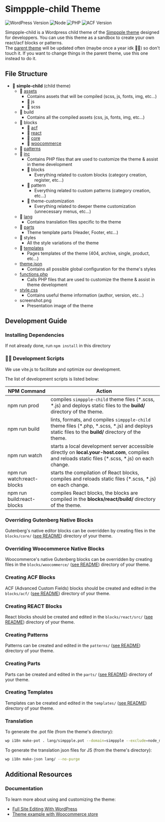 # Simppple-child Theme

![WordPress Version](https://img.shields.io/badge/wordpress-%3E%3D%206.4-blue)
![Node](https://img.shields.io/badge/node-%3E%3D%2018-brightgreen)
![PHP](https://img.shields.io/badge/php-%5E8.0-blue)
![ACF Version](https://img.shields.io/badge/acf-%3E%3D%206.0-cyan)

Simppple-child is a Wordpress child theme of the [Simppple theme](https://github.com/LaTableRouge/Simppple) designed for developpers. You can use this theme as a sandbox to create your own react/acf blocks or patterns.
<br>
The [parent theme](https://github.com/LaTableRouge/Simppple) will be updated often (maybe once a year idk 🤷‍♀️) so don't touch it. If you want to change things in the parent theme, use this one instead to do it.

## File Structure

- 📂 **simple-child** (child theme)
  - 📂 [assets](./assets/)
    - Contains assets that will be compiled (scss, js, fonts, img, etc...)
    - 📂 js
    - 📂 scss
  - 📂 build
    - Contains all the compiled assets (css, js, fonts, img, etc...)
  - 📂 blocks
    - 📂 [acf](./blocks/acf/README.md)
    - 📂 [react](./blocks/react/README.md)
    - 📂 [core](./blocks/core/README.md)
    - 📂 [woocommerce](./blocks/woocommerce/README.md)
  - 📂 [patterns](./patterns/README.md)
  - 📂 [inc](./inc/)
    - Contains PHP files that are used to customize the theme & assist in theme development
    - 📂 blocks
      - Everything related to custom blocks (category creation, register, etc...)
    - 📂 pattern
      - Everything related to custom patterns (category creation, etc...)
    - 📂 theme-customization
      - Everything related to deeper theme customization (unnecessary menus, etc...)
  - 📂 [lang](./lang/)
    - Contains translation files specific to the theme
  - 📂 [parts](./parts/README.md)
    - Theme template parts (Header, Footer, etc...)
  - 📂 styles
    - All the style variations of the theme
  - 📂 [templates](./templates/README.md)
    - Pages templates of the theme (404, archive, single, product, etc...)
  - [theme.json](./theme.json)
    - Contains all possible global configuration for the theme's styles
  - [functions.php](./functions.php)
    - Calls PHP files that are used to customize the theme & assist in theme development
  - [style.css](./style.css)
    - Contains useful theme information (author, version, etc...)
  - screenshot.png
    - Presentation image of the theme

## Development Guide

### Installing Dependencies

If not already done, run `npm install` in this directory

### 🧙‍♂️ Development Scripts

We use vite.js to facilitate and optimize our development.

The list of development scripts is listed below:

| NPM Command                | Action                                                                                                                                               |
| -------------------------- | ---------------------------------------------------------------------------------------------------------------------------------------------------- |
| npm run prod               | compiles `simppple-child` theme files (\*.scss, \*.js) and deploys static files to the **build/** directory of the theme.                                  |
| npm run build              | lints, formats, and compiles `simppple-child` theme files (\*.php, \*.scss, \*.js) and deploys static files to the **build/** directory of the theme.      |
| npm run watch              | starts a local development server accessible directly on **local.your-host.com**, compiles and reloads static files (\*.scss, \*.js) on each change. |
| npm run watch:react-blocks | starts the compilation of React blocks, compiles and reloads static files (\*.scss, \*.js) on each change.                                           |
| npm run build:react-blocks | compiles React blocks, the blocks are compiled in the **blocks/react/build/** directory of the theme.                                                |

### Overriding Gutenberg Native Blocks

Gutenberg's native editor blocks can be overridden by creating files in the `blocks/core/` ([see README](./blocks/core/README.md)) directory of your theme.

### Overriding Woocommerce Native Blocks

Woocommerce's native Gutenberg blocks can be overridden by creating files in the `blocks/woocommerce/` ([see README](./blocks/woocommerce/README.md)) directory of your theme.

### Creating ACF Blocks

ACF (Advanced Custom Fields) blocks should be created and edited in the `blocks/acf/` ([see README](./blocks/acf/README.md)) directory of your theme.

### Creating REACT Blocks

React blocks should be created and edited in the `blocks/react/src/` ([see README](./blocks/react/src/README.md)) directory of your theme.

### Creating Patterns

Patterns can be created and edited in the `patterns/` ([see README](./patterns/README.md)) directory of your theme.

### Creating Parts

Parts can be created and edited in the `parts/` ([see README](./parts/README.md)) directory of your theme.

### Creating Templates

Templates can be created and edited in the `templates/` ([see README](./templates/README.md)) directory of your theme.

### Translation

To generate the .pot file (from the theme's directory):

```bash
wp i18n make-pot . lang/simppple.pot --domain=simppple --exclude=node_modules,vendor,lang --include=*.php,blocks,build
```

To generate the translation json files for JS (from the theme's directory):

```bash
wp i18n make-json lang/ --no-purge
```

## Additional Resources

### Documentation

To learn more about using and customizing the theme:

- [Full Site Editing With WordPress](https://fullsiteediting.com/)
- [Theme example with Woocommerce store](https://themedemos.com/jace/)
